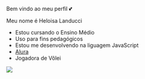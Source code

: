 Bem vindo ao meu perfil 💕

Meu nome é Heloisa Landucci

- Estou cursando o Ensino Médio
- Uso para fins pedagógicos
- Estou me desenvolvendo na liguagem JavaScript
- [Alura](https://www.alura.com.br)
- Jogadora de Vôlei

![](![image](https://github.com/HeloisaLan/HeloisaLan/assets/170554132/b08bd60f-d56d-4840-a901-741d2d67ea9d))




